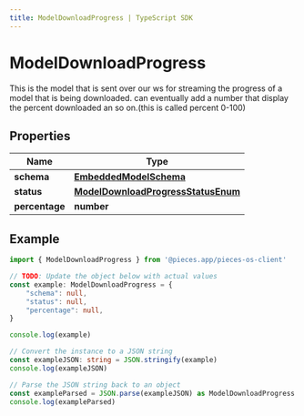 ```yaml
---
title: ModelDownloadProgress | TypeScript SDK
---
```



# ModelDownloadProgress

This is the model that is sent over our ws for streaming the progress of a model that is being downloaded.  can eventually add a number that display the percent downloaded an so on.(this is called percent 0-100)

## Properties

Name | Type
------------ | -------------
**schema** | [**EmbeddedModelSchema**](EmbeddedModelSchema)
**status** | [**ModelDownloadProgressStatusEnum**](ModelDownloadProgressStatusEnum)
**percentage** | **number**

## Example

```typescript
import { ModelDownloadProgress } from '@pieces.app/pieces-os-client'

// TODO: Update the object below with actual values
const example: ModelDownloadProgress = {
    "schema": null,
    "status": null,
    "percentage": null,
}

console.log(example)

// Convert the instance to a JSON string
const exampleJSON: string = JSON.stringify(example)
console.log(exampleJSON)

// Parse the JSON string back to an object
const exampleParsed = JSON.parse(exampleJSON) as ModelDownloadProgress
console.log(exampleParsed)
```


